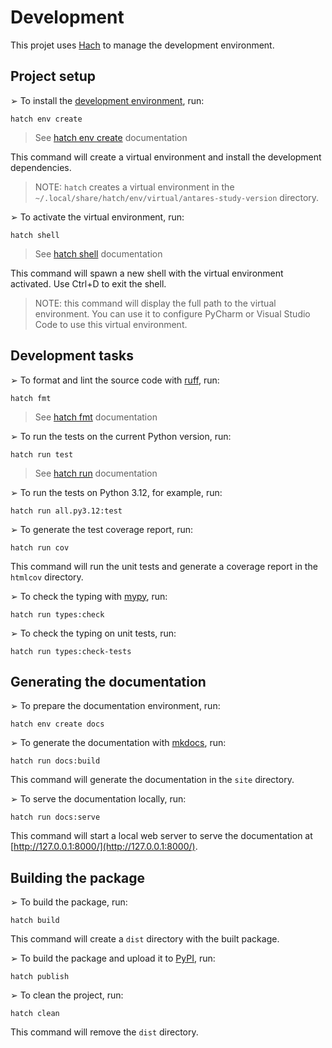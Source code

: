 # Development

This projet uses [Hach](https://hatch.pypa.io/latest/) to manage the development environment.

## Project setup

➢ To install the [development environment](https://hatch.pypa.io/latest/environment/), run:

```shell
hatch env create
```

> See [hatch env create](https://hatch.pypa.io/latest/cli/reference/#hatch-env-create) documentation

This command will create a virtual environment and install the development dependencies.

> NOTE: `hatch` creates a virtual environment in the `~/.local/share/hatch/env/virtual/antares-study-version` directory.

➢ To activate the virtual environment, run:

```shell
hatch shell
```

> See [hatch shell](https://hatch.pypa.io/latest/cli/reference/#hatch-shell) documentation

This command will spawn a new shell with the virtual environment activated. Use Ctrl+D to exit the shell.

> NOTE: this command will display the full path to the virtual environment.
> You can use it to configure PyCharm or Visual Studio Code to use this virtual environment.

## Development tasks

➢ To format and lint the source code with [ruff](https://docs.astral.sh/ruff/), run:

```shell
hatch fmt
```

> See [hatch fmt](https://hatch.pypa.io/latest/cli/reference/#hatch-fmt) documentation

➢ To run the tests on the current Python version, run:

```shell
hatch run test
```

> See [hatch run](https://hatch.pypa.io/latest/cli/reference/#hatch-run) documentation

➢ To run the tests on Python 3.12, for example, run:

```shell
hatch run all.py3.12:test
```

➢ To generate the test coverage report, run:

```shell
hatch run cov
```

This command will run the unit tests and generate a coverage report in the `htmlcov` directory.

➢ To check the typing with [mypy](http://mypy-lang.org/), run:

```shell
hatch run types:check
```

➢ To check the typing on unit tests, run:

```shell
hatch run types:check-tests
```

## Generating the documentation

➢ To prepare the documentation environment, run:

```shell
hatch env create docs
```

➢ To generate the documentation with [mkdocs](https://www.mkdocs.org/), run:

```shell
hatch run docs:build
```

This command will generate the documentation in the `site` directory.

➢ To serve the documentation locally, run:

```shell
hatch run docs:serve
```

This command will start a local web server to serve the documentation
at [http://127.0.0.1:8000/](http://127.0.0.1:8000/).

## Building the package

➢ To build the package, run:

```shell
hatch build
```

This command will create a `dist` directory with the built package.

➢ To build the package and upload it to [PyPI](https://pypi.org/), run:

```shell
hatch publish
```

➢ To clean the project, run:

```shell
hatch clean
```

This command will remove the `dist` directory.
